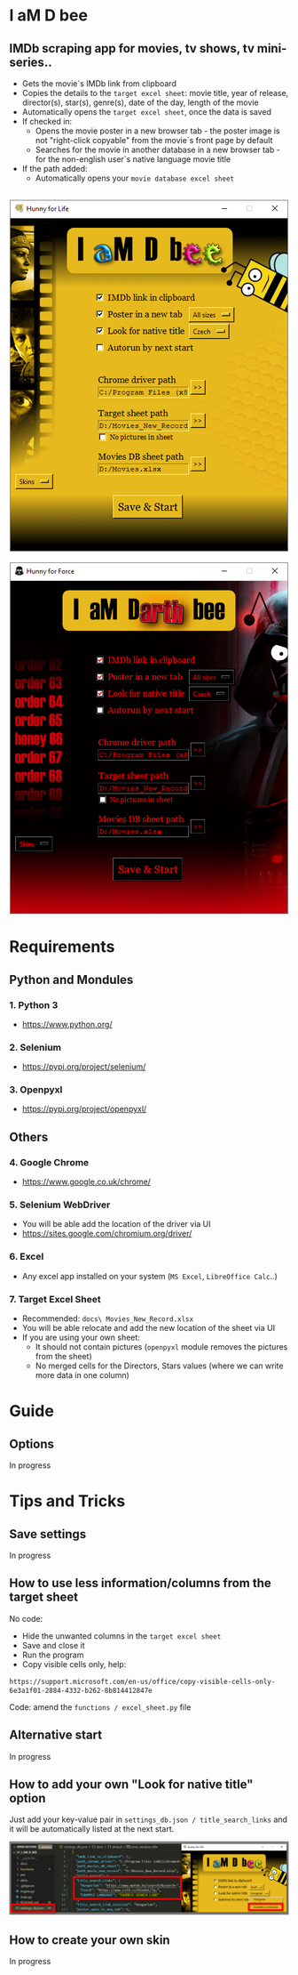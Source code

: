 # I aM D bee
## IMDb scraping app for movies, tv shows, tv mini-series..
- Gets the movie`s IMDb link from clipboard
- Copies the details to the `target excel sheet`: movie title, year of release, director(s), star(s), genre(s), date of the day, length of the movie
- Automatically opens the `target excel sheet`, once the data is saved
- If checked in: 
    - Opens the movie poster in a new browser tab - the poster image is not "right-click copyable" from the movie`s front page by default
    - Searches for the movie in another database in a new browser tab - for the non-english user`s native language movie title
- If the path added:
    - Automatically opens your `movie database excel sheet`

<br>

<div align="center">
    <img src="docs/promo/default.png"</img> 
</div>

<br>

<div align="center">
    <img src="docs/promo/darth.png"</img> 
</div>

# Requirements
## Python and Mondules
### 1. Python 3
- https://www.python.org/

### 2. Selenium
- https://pypi.org/project/selenium/

### 3. Openpyxl
- https://pypi.org/project/openpyxl/

## Others
### 4. Google Chrome
- https://www.google.co.uk/chrome/

### 5. Selenium WebDriver
- You will be able add the location of the driver via UI
- https://sites.google.com/chromium.org/driver/

### 6. Excel
- Any excel app installed on your system (`MS Excel`, `LibreOffice Calc`..)

### 7. Target Excel Sheet
- Recommended: `docs\ Movies_New_Record.xlsx`
- You will be able relocate and add the new location of the sheet via UI
- If you are using your own sheet:
    - It should not contain pictures (`openpyxl` module removes the pictures from the sheet)
    - No merged cells for the Directors, Stars values (where we can write more data in one column)

# Guide
## Options
In progress

# Tips and Tricks
## Save settings
In progress

## How to use less information/columns from the target sheet
No code:
- Hide the unwanted columns in the `target excel sheet`
- Save and close it
- Run the program
- Copy visible cells only, help:
```
https://support.microsoft.com/en-us/office/copy-visible-cells-only-6e3a1f01-2884-4332-b262-8b814412847e
```
Code: amend the `functions / excel_sheet.py` file

## Alternative start
In progress

## How to add your own "Look for native title" option
Just add your key-value pair in `settings_db.json / title_search_links` and it will be automatically listed at the next start.

<div align="center">
    <img src="docs/guide/title_search_link.png"</img> 
</div>


## How to create your own skin
In progress
